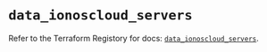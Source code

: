 # `data_ionoscloud_servers`

Refer to the Terraform Registory for docs: [`data_ionoscloud_servers`](https://registry.terraform.io/providers/ionos-cloud/ionoscloud/6.4.12/docs/data-sources/servers).
